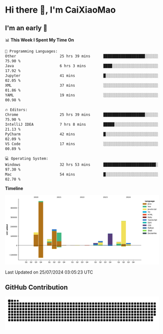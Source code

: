 # Hi there 👋, I'm CaiXiaoMao

## I'm an early 🐤
<!--START_SECTION:waka-->
📊 **This Week I Spent My Time On** 

```text
💬 Programming Languages: 
Other                    25 hrs 39 mins      ███████████████████░░░░░░   75.90 % 
Java                     6 hrs 3 mins        ████░░░░░░░░░░░░░░░░░░░░░   17.92 % 
Jupyter                  41 mins             █░░░░░░░░░░░░░░░░░░░░░░░░   02.05 % 
XML                      37 mins             ░░░░░░░░░░░░░░░░░░░░░░░░░   01.86 % 
YAML                     19 mins             ░░░░░░░░░░░░░░░░░░░░░░░░░   00.98 % 

🔥 Editors: 
Chrome                   25 hrs 39 mins      ███████████████████░░░░░░   75.90 % 
IntelliJ IDEA            7 hrs 8 mins        █████░░░░░░░░░░░░░░░░░░░░   21.13 % 
PyCharm                  42 mins             █░░░░░░░░░░░░░░░░░░░░░░░░   02.09 % 
VS Code                  17 mins             ░░░░░░░░░░░░░░░░░░░░░░░░░   00.89 % 

💻 Operating System: 
Windows                  32 hrs 53 mins      ████████████████████████░   97.30 % 
Mac                      54 mins             █░░░░░░░░░░░░░░░░░░░░░░░░   02.70 % 
```

**Timeline**

![Lines of Code chart](https://raw.githubusercontent.com/caixiaomao/caixiaomao/main/assets/bar_graph.png)


 Last Updated on 25/07/2024 03:05:23 UTC
<!--END_SECTION:waka-->

## GitHub Contribution
<picture>
  <source media="(prefers-color-scheme: dark)" srcset="/dist/snake/github-contribution-grid-snake-dark.svg" />
  <source media="(prefers-color-scheme: light)" srcset="/dist/snake/github-contribution-grid-snake.svg" />
  <img alt="github contribution grid snake animation" src="/dist/snake/github-contribution-grid-snake.svg" />
</picture>
